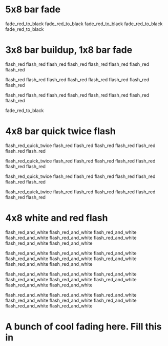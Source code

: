 # 5x8 bar fade
fade_red_to_black
fade_red_to_black
fade_red_to_black
fade_red_to_black
fade_red_to_black

# 3x8 bar buildup, 1x8 bar fade
flash_red
flash_red
flash_red
flash_red
flash_red
flash_red
flash_red
flash_red

flash_red
flash_red
flash_red
flash_red
flash_red
flash_red
flash_red
flash_red

flash_red
flash_red
flash_red
flash_red
flash_red
flash_red
flash_red
flash_red

fade_red_to_black

# 4x8 bar quick twice flash
flash_red_quick_twice
flash_red
flash_red
flash_red
flash_red
flash_red
flash_red
flash_red

flash_red_quick_twice
flash_red
flash_red
flash_red
flash_red
flash_red
flash_red
flash_red

flash_red_quick_twice
flash_red
flash_red
flash_red
flash_red
flash_red
flash_red
flash_red

flash_red_quick_twice
flash_red
flash_red
flash_red
flash_red
flash_red
flash_red
flash_red

# 4x8 white and red flash
flash_red_and_white
flash_red_and_white
flash_red_and_white
flash_red_and_white
flash_red_and_white
flash_red_and_white
flash_red_and_white
flash_red_and_white

flash_red_and_white
flash_red_and_white
flash_red_and_white
flash_red_and_white
flash_red_and_white
flash_red_and_white
flash_red_and_white
flash_red_and_white

flash_red_and_white
flash_red_and_white
flash_red_and_white
flash_red_and_white
flash_red_and_white
flash_red_and_white
flash_red_and_white
flash_red_and_white

flash_red_and_white
flash_red_and_white
flash_red_and_white
flash_red_and_white
flash_red_and_white
flash_red_and_white
flash_red_and_white
flash_red_and_white

# A bunch of cool fading here. Fill this in